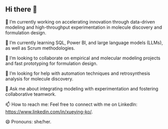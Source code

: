 ## Hi there 👋

🔭 I’m currently working on accelerating innovation through data-driven modeling and high-throughput experimentation in molecule discovery and formulation design.

🌱 I’m currently learning SQL, Power BI, and large language models (LLMs), as well as Scrum methodologies.

👯 I’m looking to collaborate on empirical and molecular modeling projects and fast prototyping for formulation design.

🤔 I’m looking for help with automation techniques and retrosynthesis analysis for molecule discovery.

💬 Ask me about integrating modeling with experimentation and fostering collaborative teamwork.

📫 How to reach me: Feel free to connect with me on LinkedIn: https://www.linkedin.com/in/xueying-ko/.

😄 Pronouns: she/her.

<!--
**xyko15/xyko15** is a ✨ _special_ ✨ repository because its `README.md` (this file) appears on your GitHub profile.

Here are some ideas to get you started:

 🔭 I’m currently working on ...
- 🌱 I’m currently learning ...
- 👯 I’m looking to collaborate on ...
- 🤔 I’m looking for help with ...
- 💬 Ask me about ...
- 📫 How to reach me: ...
- 😄 Pronouns: ...
- ⚡ Fun fact: ...
-->
